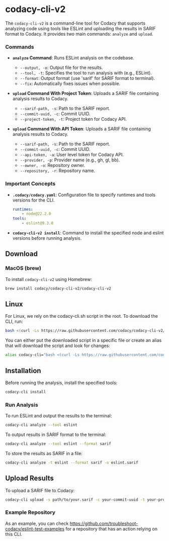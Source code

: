 # codacy-cli-v2

The `codacy-cli-v2` is a command-line tool for Codacy that supports analyzing code using tools like ESLint and uploading the results in SARIF format to Codacy. It provides two main commands: `analyze` and `upload`.

### Commands

- **`analyze` Command**: Runs ESLint analysis on the codebase.
    - `--output, -o`: Output file for the results.
    - `--tool, -t`: Specifies the tool to run analysis with (e.g., ESLint).
    - `--format`: Output format (use 'sarif' for SARIF format to terminal).
    - `--fix`: Automatically fixes issues when possible.

- **`upload` Command With Project Token**: Uploads a SARIF file containing analysis results to Codacy.
    - `--sarif-path, -s`: Path to the SARIF report.
    - `--commit-uuid, -c`: Commit UUID.
    - `--project-token, -t`: Project token for Codacy API.

- **`upload` Command With API Token**: Uploads a SARIF file containing analysis results to Codacy.
    - `--sarif-path, -s`: Path to the SARIF report.
    - `--commit-uuid, -c`: Commit UUID.
    - `--api-token, -a`: User level token for Codacy API.
    - `--provider, -p`: Provider name (e.g., gh, gl, bb).
    - `--owner, -o`: Repository owner.
    - `--repository, -r`: Repository name.

### Important Concepts

- **`.codacy/codacy.yaml`**: Configuration file to specify runtimes and tools versions for the CLI.
  ```yaml
  runtimes:
      - node@22.2.0
  tools:
      - eslint@9.3.0
  
- **`codacy-cli-v2 install`**: Command to install the specified node and eslint versions before running analysis.

## Download

### MacOS (brew)

To install `codacy-cli-v2` using Homebrew:

```bash
brew install codacy/codacy-cli-v2/codacy-cli-v2
```

## Linux

For Linux, we rely on the codacy-cli.sh script in the root. To download the CLI, run:

```bash
bash <(curl -Ls https://raw.githubusercontent.com/codacy/codacy-cli-v2/main/codacy-cli.sh)
```
You can either put the downloaded script in a specific file or create an alias that will download the script and look for changes:

```bash
alias codacy-cli="bash <(curl -Ls https://raw.githubusercontent.com/codacy/codacy-cli-v2/main/codacy-cli.sh)"
```

## Installation

Before running the analysis, install the specified tools:

```bash
codacy-cli install
```

### Run Analysis

To run ESLint and output the results to the terminal:

```bash
codacy-cli analyze --tool eslint
```

To output results in SARIF format to the terminal:

```bash
codacy-cli analyze --tool eslint --format sarif
```

To store the results as SARIF in a file:

```bash
codacy-cli analyze -t eslint --format sarif -o eslint.sarif
```

## Upload Results

To upload a SARIF file to Codacy:

```bash
codacy-cli upload -s path/to/your.sarif -c your-commit-uuid -t your-project-token
```

### Example Repository

As an example, you can check https://github.com/troubleshoot-codacy/eslint-test-examples for a repository that has an action relying on this CLI.
